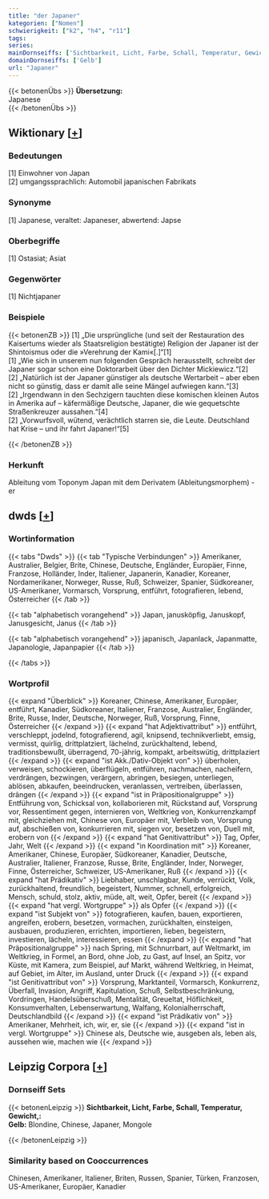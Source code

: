 ```yaml
---
title: "der Japaner"
kategorien: ["Nomen"]
schwierigkeit: ["k2", "h4", "r11"]
tags:
series:
mainDornseiffs: ['Sichtbarkeit, Licht, Farbe, Schall, Temperatur, Gewicht,']
domainDornseiffs: ['Gelb']
url: "Japaner"
---
```


{{< betonenÜbs >}}
**Übersetzung:**  
Japanese  
{{< /betonenÜbs >}}

## Wiktionary [[+](https://de.wiktionary.org/wiki/Japaner)]

### Bedeutungen
[1] Einwohner von Japan  
[2] umgangssprachlich: Automobil japanischen Fabrikats  

### Synonyme
[1] Japanese, veraltet: Japaneser, abwertend: Japse  

### Oberbegriffe
[1] Ostasiat; Asiat  

### Gegenwörter
[1] Nichtjapaner  

### Beispiele
{{< betonenZB >}}
[1] „Die ursprüngliche (und seit der Restauration des Kaisertums wieder als Staatsreligion bestätigte) Religion der Japaner ist der Shintoismus oder die »Verehrung der Kami«[.]“[1]  
[1] „Wie sich in unserem nun folgenden Gespräch herausstellt, schreibt der Japaner sogar schon eine Doktorarbeit über den Dichter Mickiewicz.“[2]  
[2] „Natürlich ist der Japaner günstiger als deutsche Wertarbeit – aber eben nicht so günstig, dass er damit alle seine Mängel aufwiegen kann.“[3]  
[2] „Irgendwann in den Sechzigern tauchten diese komischen kleinen Autos in Amerika auf – käfermäßige Deutsche, Japaner, die wie gequetschte Straßenkreuzer aussahen.“[4]  
[2] „Vorwurfsvoll, wütend, verächtlich starren sie, die Leute. Deutschland hat Krise – und ihr fahrt Japaner!“[5]  

{{< /betonenZB >}}
### Herkunft
Ableitung vom Toponym Japan mit dem Derivatem (Ableitungsmorphem) -er  



## dwds [[+](https://www.dwds.de/wb/Japaner)]

### Wortinformation
{{< tabs "Dwds" >}}
{{< tab "Typische Verbindungen" >}}
Amerikaner, Australier, Belgier, Brite, Chinese, Deutsche, Engländer, Europäer, Finne, Franzose, Holländer, Inder, Italiener, Japanerin, Kanadier, Koreaner, Nordamerikaner, Norweger, Russe, Ruß, Schweizer, Spanier, Südkoreaner, US-Amerikaner, Vormarsch, Vorsprung, entführt, fotografieren, lebend, Österreicher
{{< /tab >}}

{{< tab "alphabetisch vorangehend" >}}
Japan, janusköpfig, Januskopf, Janusgesicht, Janus
{{< /tab >}}

{{< tab "alphabetisch vorangehend" >}}
japanisch, Japanlack, Japanmatte, Japanologie, Japanpapier
{{< /tab >}}

{{< /tabs >}}

### Wortprofil
{{< expand "Überblick" >}} Koreaner, Chinese, Amerikaner, Europäer, entführt, Kanadier, Südkoreaner, Italiener, Franzose, Australier, Engländer, Brite, Russe, Inder, Deutsche, Norweger, Ruß, Vorsprung, Finne, Österreicher {{< /expand >}}
{{< expand "hat Adjektivattribut" >}} entführt, verschleppt, jodelnd, fotografierend, agil, knipsend, technikverliebt, emsig, vermisst, quirlig, drittplatziert, lächelnd, zurückhaltend, lebend, traditionsbewußt, überragend, 70-jährig, kompakt, arbeitswütig, drittplaziert {{< /expand >}}
{{< expand "ist Akk./Dativ-Objekt von" >}} überholen, verweisen, schockieren, überflügeln, entführen, nachmachen, nacheifern, verdrängen, bezwingen, verärgern, abringen, besiegen, unterliegen, ablösen, abkaufen, beeindrucken, veranlassen, vertreiben, überlassen, drängen {{< /expand >}}
{{< expand "ist in Präpositionalgruppe" >}} Entführung von, Schicksal von, kollaborieren mit, Rückstand auf, Vorsprung vor, Ressentiment gegen, internieren von, Weltkrieg von, Konkurrenzkampf mit, gleichziehen mit, Chinese von, Europäer mit, Verbleib von, Vorsprung auf, abschießen von, konkurrieren mit, siegen vor, besetzen von, Duell mit, erobern von {{< /expand >}}
{{< expand "hat Genitivattribut" >}} Tag, Opfer, Jahr, Welt {{< /expand >}}
{{< expand "in Koordination mit" >}} Koreaner, Amerikaner, Chinese, Europäer, Südkoreaner, Kanadier, Deutsche, Australier, Italiener, Franzose, Russe, Brite, Engländer, Inder, Norweger, Finne, Österreicher, Schweizer, US-Amerikaner, Ruß {{< /expand >}}
{{< expand "hat Prädikativ" >}} Liebhaber, unschlagbar, Kunde, verrückt, Volk, zurückhaltend, freundlich, begeistert, Nummer, schnell, erfolgreich, Mensch, schuld, stolz, aktiv, müde, alt, weit, Opfer, bereit {{< /expand >}}
{{< expand "hat vergl. Wortgruppe" >}} als Opfer {{< /expand >}}
{{< expand "ist Subjekt von" >}} fotografieren, kaufen, bauen, exportieren, angreifen, erobern, besetzen, vormachen, zurückhalten, einsteigen, ausbauen, produzieren, errichten, importieren, lieben, begeistern, investieren, lächeln, interessieren, essen {{< /expand >}}
{{< expand "hat Präpositionalgruppe" >}} nach Spring, mit Schnurrbart, auf Weltmarkt, im Weltkrieg, in Formel, an Bord, ohne Job, zu Gast, auf Insel, an Spitz, vor Küste, mit Kamera, zum Beispiel, auf Markt, während Weltkrieg, in Heimat, auf Gebiet, im Alter, im Ausland, unter Druck {{< /expand >}}
{{< expand "ist Genitivattribut von" >}} Vorsprung, Marktanteil, Vormarsch, Konkurrenz, Überfall, Invasion, Angriff, Kapitulation, Schuß, Selbstbeschränkung, Vordringen, Handelsüberschuß, Mentalität, Greueltat, Höflichkeit, Konsumverhalten, Lebenserwartung, Walfang, Kolonialherrschaft, Deutschlandbild {{< /expand >}}
{{< expand "ist Prädikativ von" >}} Amerikaner, Mehrheit, ich, wir, er, sie {{< /expand >}}
{{< expand "ist in vergl. Wortgruppe" >}} Chinese als, Deutsche wie, ausgeben als, leben als, aussehen wie, machen wie {{< /expand >}}

## Leipzig Corpora [[+](https://corpora.uni-leipzig.de/en/res?word=Japaner&corpusId=deu_newscrawl-public_2018)]

### Dornseiff Sets
{{< betonenLeipzig >}}
**Sichtbarkeit, Licht, Farbe, Schall, Temperatur, Gewicht,:**  
**Gelb:** Blondine, Chinese, Japaner, Mongole  

{{< /betonenLeipzig >}}

### Similarity based on Cooccurrences
Chinesen, Amerikaner, Italiener, Briten, Russen, Spanier, Türken, Franzosen, US-Amerikaner, Europäer, Kanadier

